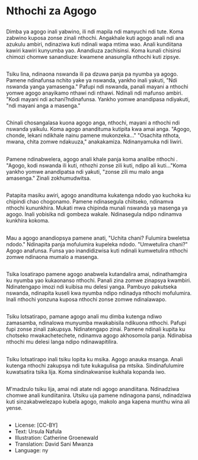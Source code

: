 # Nthochi za Agogo

##
Dimba ya agogo inali yabwino, ili ndi mapila ndi manyuchi ndi tute. Koma zabwino kuposa zonse zinali nthochi. Angakhale kuti agogo anali ndi ana azukulu ambiri, ndinaziwa kuti ndinali wapa mtima wao. Anali kundiitana kawiri kawiri kunyumba yao. Anandiuza zachisinsi. Koma kunali chisinsi chimozi chomwe sanandiuze: kwamene anasungila nthochi kuti zipsye.

##
Tsiku lina, ndinaona nswanda ili pa dzuwa panja pa nyumba ya agogo. Pamene ndinafunsa nchito yake ya nswanda, yankho inali yakuti, "Ndi nswanda yanga yamasenga." Pafupi ndi nswanda, panali mayani a nthochi yomwe agogo anayikamo nthawi ndi nthawi. Ndinali ndi mafunso ambiri. "Kodi mayani ndi achani?ndinafunsa. Yankho yomwe anandipasa ndiyakuti, "ndi mayani anga a masenga."

##
Chinali chosangalasa kuona agogo anga, nthochi, mayani a nthochi ndi nswanda yaikulu. Koma agogo anandituma kutipita kwa amai anga. "Agogo, chonde, lekani ndikhale nainu pamene mukonzeka..." "Osachita nthota, mwana, chita zomwe ndakuuza," anakakamiza. Ndinanyamuka ndi liwiri.

##
Pamene ndinabwelera, agogo anali khale panja koma analibe nthochi . "Agogo, kodi nswanda ili kuti, nthozhi zonse zili kuti, ndipo ali kuti..."Koma yankho yomwe anandipatsa ndi yakuti, "zonse zili mu malo anga amasenga." Zinali zokhumudwitsa.

##
Patapita masiku awiri, agogo anandituma kukatenga ndodo yao kuchoka ku chipindi chao chogonamo. Pamene ndinasegula chiitseko, ndinamva nthochi kununkhira. Mukati mwa chipinda munali nswanda ya masenga ya agogo. Inali yobisika ndi gombeza wakale. Ndinasegula ndipo ndinamva kunkhira kokoma.

##
Mau a agogo anandiopsya pamene anati, "Uchita chani? Fulumira bweletsa ndodo." Ndinapita panja mofulumira kupeleka ndodo. "Umwetulira chani?" Agogo anafunsa. Funsa yao inandidizwisa kuti ndinali kumwetulira nthochi zomwe ndinaona mumalo a masenga.

##
Tsika losatirapo pamene agogo anabwela kutandalira amai, ndinathamgira ku nyumba yao kukaonanso nthochi. Panali zina zomwe zinapsya kwambiri. Ndinatengapo imozi ndi kuibisa mu delesi yanga. Pambuyo pakutseka nswanda, ndinapita kuseli kwa nyumba ndipo ndinadya nthochi mofulumira. Inali nthochi yonzuna kuposa nthochi zonse zomwe ndinalawapo.

##
Tsiku lotsatirapo, pamane agogo anali mu dimba kutenga ndiwo zamasamba, ndinalowa munyumba mwakabisila ndikuona nthochi. Pafupi fupi zonse zinali zakupsya. Ndinatengapo zinai. Pamene ndinali kupita ku chotseko mwakachetechete, ndinamva agogo akhosomola panja. Ndinabisa nthochi mu delesi langa ndipo ndinawapitilira.

##
Tsiku lotsatirapo inali tsiku lopita ku msika. Agogo anauka msanga. Anali kutenga nthochi zakupsya ndi tute kukagulisa pa mtsika. Sindinafulumire kuwatsatira tsika lija. Koma sindinakwanise kukhala kopanda iwo.

##
M'madzulo tsiku lija, amai ndi atate ndi agogo anandiitana. Ndinadziwa chomwe anali kundiitanira. Utsiku uja pamene ndinagona pansi, ndinadziwa kuti sinzakabwelezapo kubela agogo, makolo anga kapena munthu wina ali yense.

##
* License: [CC-BY]
* Text: Ursula Nafula
* Illustration: Catherine Groenewald
* Translation: David Sani Mwanza
* Language: ny
